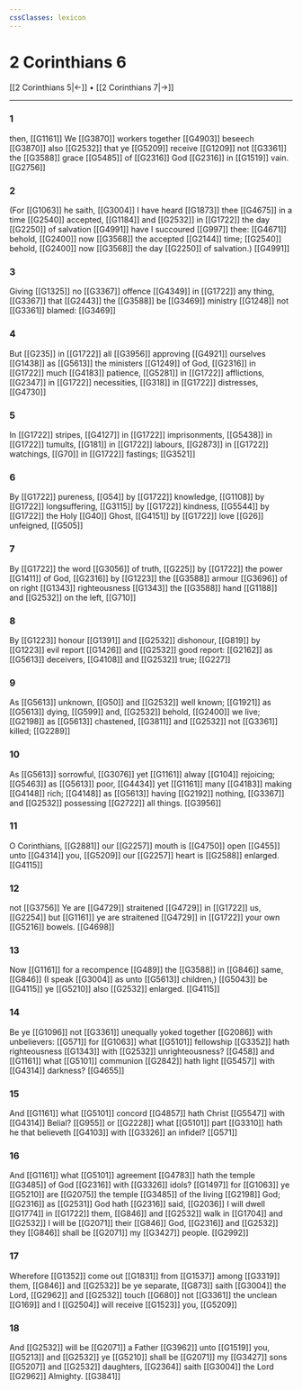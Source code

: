 ```yaml
---
cssClasses: lexicon
---
```

# 2 Corinthians 6

[[2 Corinthians 5|←]] • [[2 Corinthians 7|→]]

---

### 1
then, [[G1161]] We [[G3870]] workers together [[G4903]] beseech [[G3870]] also [[G2532]] that ye [[G5209]] receive [[G1209]] not [[G3361]] the [[G3588]] grace [[G5485]] of [[G2316]] God [[G2316]] in [[G1519]] vain. [[G2756]]

### 2
(For [[G1063]] he saith, [[G3004]] I have heard [[G1873]] thee [[G4675]] in a time [[G2540]] accepted, [[G1184]] and [[G2532]] in [[G1722]] the day [[G2250]] of salvation [[G4991]] have I succoured [[G997]] thee: [[G4671]] behold, [[G2400]] now [[G3568]] the accepted [[G2144]] time; [[G2540]] behold, [[G2400]] now [[G3568]] the day [[G2250]] of salvation.) [[G4991]]

### 3
Giving [[G1325]] no [[G3367]] offence [[G4349]] in [[G1722]] any thing, [[G3367]] that [[G2443]] the [[G3588]] be [[G3469]] ministry [[G1248]] not [[G3361]] blamed: [[G3469]]

### 4
But [[G235]] in [[G1722]] all [[G3956]] approving [[G4921]] ourselves [[G1438]] as [[G5613]] the ministers [[G1249]] of God, [[G2316]] in [[G1722]] much [[G4183]] patience, [[G5281]] in [[G1722]] afflictions, [[G2347]] in [[G1722]] necessities, [[G318]] in [[G1722]] distresses, [[G4730]]

### 5
In [[G1722]] stripes, [[G4127]] in [[G1722]] imprisonments, [[G5438]] in [[G1722]] tumults, [[G181]] in [[G1722]] labours, [[G2873]] in [[G1722]] watchings, [[G70]] in [[G1722]] fastings; [[G3521]]

### 6
By [[G1722]] pureness, [[G54]] by [[G1722]] knowledge, [[G1108]] by [[G1722]] longsuffering, [[G3115]] by [[G1722]] kindness, [[G5544]] by [[G1722]] the Holy [[G40]] Ghost, [[G4151]] by [[G1722]] love [[G26]] unfeigned, [[G505]]

### 7
By [[G1722]] the word [[G3056]] of truth, [[G225]] by [[G1722]] the power [[G1411]] of God, [[G2316]] by [[G1223]] the [[G3588]] armour [[G3696]] of on right [[G1343]] righteousness [[G1343]] the [[G3588]] hand [[G1188]] and [[G2532]] on the left, [[G710]]

### 8
By [[G1223]] honour [[G1391]] and [[G2532]] dishonour, [[G819]] by [[G1223]] evil report [[G1426]] and [[G2532]] good report: [[G2162]] as [[G5613]] deceivers, [[G4108]] and [[G2532]] true; [[G227]]

### 9
As [[G5613]] unknown, [[G50]] and [[G2532]] well known; [[G1921]] as [[G5613]] dying, [[G599]] and, [[G2532]] behold, [[G2400]] we live; [[G2198]] as [[G5613]] chastened, [[G3811]] and [[G2532]] not [[G3361]] killed; [[G2289]]

### 10
As [[G5613]] sorrowful, [[G3076]] yet [[G1161]] alway [[G104]] rejoicing; [[G5463]] as [[G5613]] poor, [[G4434]] yet [[G1161]] many [[G4183]] making [[G4148]] rich; [[G4148]] as [[G5613]] having [[G2192]] nothing, [[G3367]] and [[G2532]] possessing [[G2722]] all things. [[G3956]]

### 11
O Corinthians, [[G2881]] our [[G2257]] mouth is [[G4750]] open [[G455]] unto [[G4314]] you, [[G5209]] our [[G2257]] heart is [[G2588]] enlarged. [[G4115]]

### 12
not [[G3756]] Ye are [[G4729]] straitened [[G4729]] in [[G1722]] us, [[G2254]] but [[G1161]] ye are straitened [[G4729]] in [[G1722]] your own [[G5216]] bowels. [[G4698]]

### 13
Now [[G1161]] for a recompence [[G489]] the [[G3588]] in [[G846]] same, [[G846]] (I speak [[G3004]] as unto [[G5613]] children,) [[G5043]] be [[G4115]] ye [[G5210]] also [[G2532]] enlarged. [[G4115]]

### 14
Be ye [[G1096]] not [[G3361]] unequally yoked together [[G2086]] with unbelievers: [[G571]] for [[G1063]] what [[G5101]] fellowship [[G3352]] hath righteousness [[G1343]] with [[G2532]] unrighteousness? [[G458]] and [[G1161]] what [[G5101]] communion [[G2842]] hath light [[G5457]] with [[G4314]] darkness? [[G4655]]

### 15
And [[G1161]] what [[G5101]] concord [[G4857]] hath Christ [[G5547]] with [[G4314]] Belial? [[G955]] or [[G2228]] what [[G5101]] part [[G3310]] hath he that believeth [[G4103]] with [[G3326]] an infidel? [[G571]]

### 16
And [[G1161]] what [[G5101]] agreement [[G4783]] hath the temple [[G3485]] of God [[G2316]] with [[G3326]] idols? [[G1497]] for [[G1063]] ye [[G5210]] are [[G2075]] the temple [[G3485]] of the living [[G2198]] God; [[G2316]] as [[G2531]] God hath [[G2316]] said, [[G2036]] I will dwell [[G1774]] in [[G1722]] them, [[G846]] and [[G2532]] walk in [[G1704]] and [[G2532]] I will be [[G2071]] their [[G846]] God, [[G2316]] and [[G2532]] they [[G846]] shall be [[G2071]] my [[G3427]] people. [[G2992]]

### 17
Wherefore [[G1352]] come out [[G1831]] from [[G1537]] among [[G3319]] them, [[G846]] and [[G2532]] be ye separate, [[G873]] saith [[G3004]] the Lord, [[G2962]] and [[G2532]] touch [[G680]] not [[G3361]] the unclean [[G169]] and I [[G2504]] will receive [[G1523]] you, [[G5209]]

### 18
And [[G2532]] will be [[G2071]] a Father [[G3962]] unto [[G1519]] you, [[G5213]] and [[G2532]] ye [[G5210]] shall be [[G2071]] my [[G3427]] sons [[G5207]] and [[G2532]] daughters, [[G2364]] saith [[G3004]] the Lord [[G2962]] Almighty. [[G3841]]